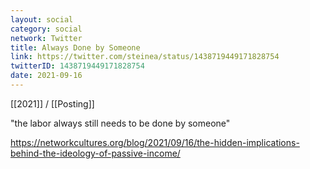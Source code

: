 ```yaml
---
layout: social
category: social
network: Twitter
title: Always Done by Someone
link: https://twitter.com/steinea/status/1438719449171828754
twitterID: 1438719449171828754
date: 2021-09-16
---
```


[[2021]] / [[Posting]]

"the labor always still needs to be done by someone"

<https://networkcultures.org/blog/2021/09/16/the-hidden-implications-behind-the-ideology-of-passive-income/>
